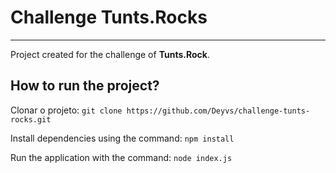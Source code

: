 # Challenge Tunts.Rocks

---

Project created for the challenge of **Tunts.Rock**.

## How to run the project?
Clonar o projeto: ```git clone https://github.com/Deyvs/challenge-tunts-rocks.git```

Install dependencies using the command: ```npm install```

Run the application with the command: ```node index.js```